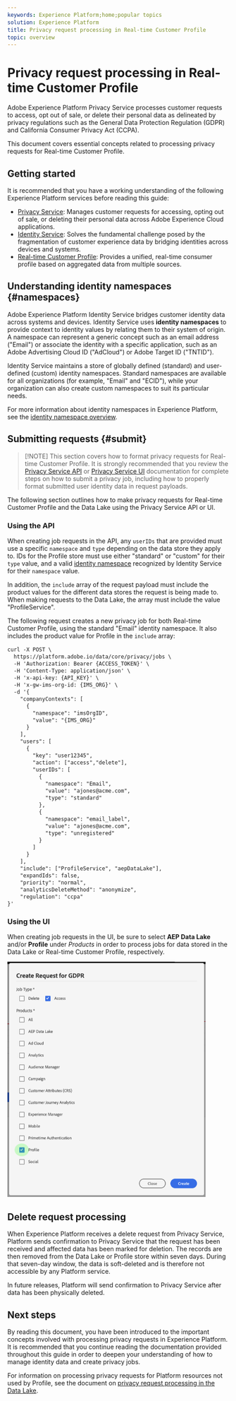 ```yaml
---
keywords: Experience Platform;home;popular topics
solution: Experience Platform
title: Privacy request processing in Real-time Customer Profile
topic: overview
---
```


# Privacy request processing in Real-time Customer Profile

Adobe Experience Platform Privacy Service processes customer requests to access, opt out of sale, or delete their personal data as delineated by privacy regulations such as the General Data Protection Regulation (GDPR) and California Consumer Privacy Act (CCPA).

This document covers essential concepts related to processing privacy requests for Real-time Customer Profile.

## Getting started

It is recommended that you have a working understanding of the following Experience Platform services before reading this guide:

* [Privacy Service](home.md): Manages customer requests for accessing, opting out of sale, or deleting their personal data across Adobe Experience Cloud applications.
* [Identity Service](../identity-service/home.md): Solves the fundamental challenge posed by the fragmentation of customer experience data by bridging identities across devices and systems.
* [Real-time Customer Profile](../profile/home.md): Provides a unified, real-time consumer profile based on aggregated data from multiple sources.

## Understanding identity namespaces {#namespaces}

Adobe Experience Platform Identity Service bridges customer identity data across systems and devices. Identity Service uses **identity namespaces** to provide context to identity values by relating them to their system of origin. A namespace can represent a generic concept such as an email address ("Email") or associate the identity with a specific application, such as an Adobe Advertising Cloud ID ("AdCloud") or Adobe Target ID ("TNTID").

Identity Service maintains a store of globally defined (standard) and user-defined (custom) identity namespaces. Standard namespaces are available for all organizations (for example, "Email" and "ECID"), while your organization can also create custom namespaces to suit its particular needs.

For more information about identity namespaces in Experience Platform, see the [identity namespace overview](../identity-service/namespaces.md).

## Submitting requests {#submit}

>[!NOTE] This section covers how to format privacy requests for Real-time Customer Profile. It is strongly recommended that you review the [Privacy Service API](api/getting-started.md) or [Privacy Service UI](ui/overview.md) documentation for complete steps on how to submit a privacy job, including how to properly format submitted user identity data in request payloads.

The following section outlines how to make privacy requests for Real-time Customer Profile and the Data Lake using the Privacy Service API or UI.

### Using the API

When creating job requests in the API, any `userIDs` that are provided must use a specific `namespace` and `type` depending on the data store they apply to. IDs for the Profile store must use either "standard" or "custom" for their `type` value, and a valid [identity namespace](#namespaces) recognized by Identity Service for their `namespace` value.


In addition, the `include` array of the request payload must include the product values for the different data stores the request is being made to. When making requests to the Data Lake, the array must include the value "ProfileService".

The following request creates a new privacy job for both Real-time Customer Profile, using the standard "Email" identity namespace. It also includes the product value for Profile in the `include` array:

```shell
curl -X POST \
  https://platform.adobe.io/data/core/privacy/jobs \
  -H 'Authorization: Bearer {ACCESS_TOKEN}' \
  -H 'Content-Type: application/json' \
  -H 'x-api-key: {API_KEY}' \
  -H 'x-gw-ims-org-id: {IMS_ORG}' \
  -d '{
    "companyContexts": [
      {
        "namespace": "imsOrgID",
        "value": "{IMS_ORG}"
      }
    ],
    "users": [
      {
        "key": "user12345",
        "action": ["access","delete"],
        "userIDs": [
          {
            "namespace": "Email",
            "value": "ajones@acme.com",
            "type": "standard"
          },
          {
            "namespace": "email_label",
            "value": "ajones@acme.com",
            "type": "unregistered"
          }
        ]
      }
    ],
    "include": ["ProfileService", "aepDataLake"],
    "expandIds": false,
    "priority": "normal",
    "analyticsDeleteMethod": "anonymize",
    "regulation": "ccpa"
}'
```

### Using the UI

When creating job requests in the UI, be sure to select **AEP Data Lake** and/or **Profile** under _Products_ in order to process jobs for data stored in the Data Lake or Real-time Customer Profile, respectively.

<img src='images/privacy/product-value.png' width=450><br>

## Delete request processing

When Experience Platform receives a delete request from Privacy Service, Platform sends confirmation to Privacy Service that the request has been received and affected data has been marked for deletion. The records are then removed from the Data Lake or Profile store within seven days. During that seven-day window, the data is soft-deleted and is therefore not accessible by any Platform service.

In future releases, Platform will send confirmation to Privacy Service after data has been physically deleted.

## Next steps

By reading this document, you have been introduced to the important concepts involved with processing privacy requests in Experience Platform. It is recommended that you continue reading the documentation provided throughout this guide in order to deepen your understanding of how to manage identity data and create privacy jobs.

For information on processing privacy requests for Platform resources not used by Profile, see the document on [privacy request processing in the Data Lake](../catalog/privacy.md).